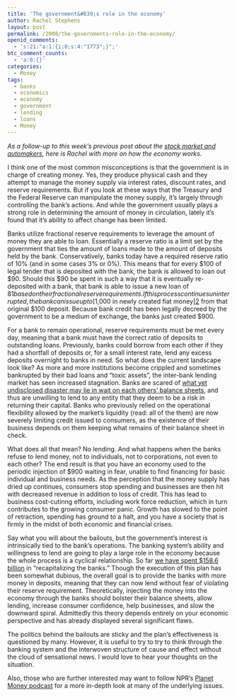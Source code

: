 ```yaml
---
title: 'The government&#039;s role in the economy'
author: Rachel Stephens
layout: post
permalink: /2008/the-governments-role-in-the-economy/
openid_comments:
  - 's:21:"a:1:{i:0;s:4:"1773";}";'
btc_comment_counts:
  - 'a:0:{}'
categories:
  - Money
tags:
  - banks
  - economics
  - economy
  - government
  - lending
  - loans
  - Money
---
```

*As a follow-up to this week&#8217;s previous post about the [stock market and automakers][1], here is Rachel with more on how the economy works.*

I think one of the most common misconceptions is that the government is in charge of creating money. Yes, they produce physical cash and they attempt to manage the money supply via interest rates, discount rates, and reserve requirements. But if you look at these ways that the Treasury and the Federal Reserve can manipulate the money supply, it&#8217;s largely through controlling the bank&#8217;s actions. And while the government usually plays a strong role in determining the amount of money in circulation, lately it&#8217;s found that it&#8217;s ability to affect change has been limited.

Banks utilize fractional reserve requirements to leverage the amount of money they are able to loan. Essentially a reserve ratio is a limit set by the government that ties the amount of loans made to the amount of deposits held by the bank. Conservatively, banks today have a required reserve ratio of 10% (and in some cases 3% or 0%). This means that for every $100 of legal tender that is deposited with the bank, the bank is allowed to loan out $90. Should this $90 be spent in such a way that it is eventually re-deposited with a bank, that bank is able to issue a new loan of $81 based on their fractional reserve requirements. If this process continues uninterrupted, the bank can issue up to [$1,000 in newly created fiat money][2] from that original $100 deposit. Because bank credit has been legally decreed by the government to be a medium of exchange, the banks just created $900.

For a bank to remain operational, reserve requirements must be met every day, meaning that a bank must have the correct ratio of deposits to outstanding loans. Previously, banks could borrow from each other if they had a shortfall of deposits or, for a small interest rate, lend any excess deposits overnight to banks in need. So what does the current landscape look like? As more and more institutions become crippled and sometimes bankrupted by their bad loans and &#8220;toxic assets&#8221;, the inter-bank lending market has seen increased stagnation. Banks are scared of [what yet undisclosed disaster may lie in wait on each others&#8217; balance sheets][3], and thus are unwilling to lend to any entity that they deem to be a risk in returning their capital. Banks who previously relied on the operational flexibility allowed by the market&#8217;s liquidity (read: all of the them) are now severely limiting credit issued to consumers, as the existence of their business depends on them keeping what remains of their balance sheet in check.

What does all that mean? No lending. And what happens when the banks refuse to lend money, not to individuals, not to corporations, not even to each other? The end result is that you have an economy used to the periodic injection of $900 waiting in fear, unable to find financing for basic individual and business needs. As the perception that the money supply has dried up continues, consumers stop spending and businesses are then hit with decreased revenue in addition to loss of credit. This has lead to business cost-cutinng efforts, including work force reduction, which in turn contributes to the growing consumer panic. Growth has slowed to the point of retraction, spending has ground to a halt, and you have a society that is firmly in the midst of both economic and financial crises.

Say what you will about the bailouts, but the government&#8217;s interest is intrinsically tied to the bank&#8217;s operations. The banking system&#8217;s ability and willingness to lend are going to play a large role in the economy because the whole process is a cyclical relationship. So far [we have spent $158.6 billion][4] in &#8220;recapitalizing the banks.&#8221; Though the execution of this plan has been somewhat dubious, the overall goal is to provide the banks with more money in deposits, meaning that they can now lend without fear of violating their reserve requirement. Theoretically, injecting the money into the economy through the banks should bolster their balance sheets, allow lending, increase consumer confidence, help businesses, and slow the downward spiral. Admittedly this theory depends entirely on your economic perspective and has already displayed several significant flaws.

The politics behind the bailouts are sticky and the plan&#8217;s effectiveness is questioned by many. However, it is useful to try to try to think through the banking system and the interwoven structure of cause and effect without the cloud of sensational news. I would love to hear your thoughts on the situation.

Also, those who are further interested may want to follow NPR&#8217;s [Planet Money podcast][5] for a more in-depth look at many of the underlying issues.

 [1]: http://devin.reams.me/2008/stock-market-misconceptions/
 [2]: http://en.wikipedia.org/wiki/Reserve_requirements
 [3]: http://www.thisamericanlife.org/Radio_Episode.aspx?episode=365
 [4]: http://money.cnn.com/2008/11/25/news/economy/where_bailout_stands/?postversion=2008112513
 [5]: http://www.npr.org/rss/podcast/podcast_detail.php?siteId=94411890